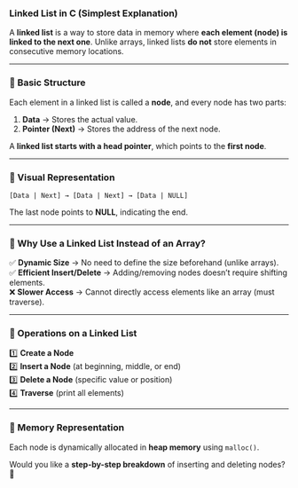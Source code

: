 ### **Linked List in C (Simplest Explanation)**

A **linked list** is a way to store data in memory where **each element (node) is linked to the next one**. Unlike arrays, linked lists **do not** store elements in consecutive memory locations.

---

### **🔹 Basic Structure**

Each element in a linked list is called a **node**, and every node has two parts:

1. **Data** → Stores the actual value.
2. **Pointer (Next)** → Stores the address of the next node.

A **linked list starts with a head pointer**, which points to the **first node**.

---

### **🔹 Visual Representation**

```
[Data | Next] → [Data | Next] → [Data | NULL]
```

The last node points to **NULL**, indicating the end.

---

### **🔹 Why Use a Linked List Instead of an Array?**

✅ **Dynamic Size** → No need to define the size beforehand (unlike arrays).  
✅ **Efficient Insert/Delete** → Adding/removing nodes doesn’t require shifting elements.  
❌ **Slower Access** → Cannot directly access elements like an array (must traverse).

---

### **🔹 Operations on a Linked List**

1️⃣ **Create a Node**  
2️⃣ **Insert a Node** (at beginning, middle, or end)  
3️⃣ **Delete a Node** (specific value or position)  
4️⃣ **Traverse** (print all elements)

---

### **🔹 Memory Representation**

Each node is dynamically allocated in **heap memory** using `malloc()`.

Would you like a **step-by-step breakdown** of inserting and deleting nodes? 🚀